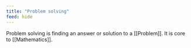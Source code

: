 ```yaml
---
title: "Problem solving"
feed: hide
---
```


Problem solving is finding an answer or solution to a [[Problem]]. It is core to [[Mathematics]]. 
